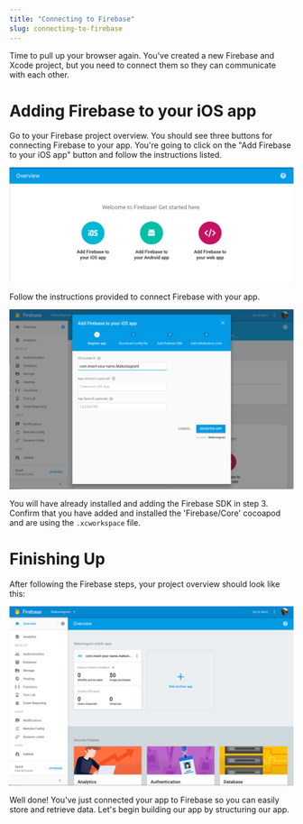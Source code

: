 ```yaml
---
title: "Connecting to Firebase"
slug: connecting-to-firebase
---
```


Time to pull up your browser again. You've created a new Firebase and Xcode project, but you need to connect them so they can communicate with each other.

# Adding Firebase to your iOS app
Go to your Firebase project overview. You should see three buttons for connecting Firebase to your app. You're going to click on the "Add Firebase to your iOS app" button and follow the instructions listed.

![Getting Starting with Firebase](assets/firebase-getting-started.png)

Follow the instructions provided to connect Firebase with your app.

![Follow Firebase Integration Steps](assets/follow-steps.png)

You will have already installed and adding the Firebase SDK in step 3. Confirm that you have added and installed the 'Firebase/Core' cocoapod and are using the `.xcworkspace` file.

# Finishing Up
After following the Firebase steps, your project overview should look like this:

![Finished Connecting To Firebase](assets/finished-connecting.png)

Well done! You've just connected your app to Firebase so you can easily store and retrieve data. Let's begin building our app by structuring our app.

<!-- TODO: not sure about the last line -->
